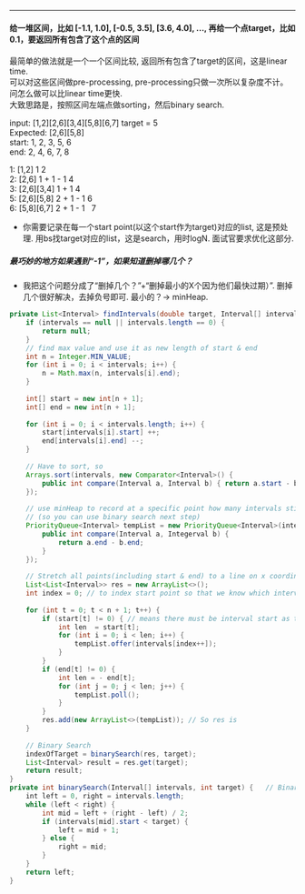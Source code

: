***
#### 给一堆区间，比如 [-1.1, 1.0], [-0.5, 3.5], [3.6, 4.0], ..., 再给一个点target，比如0.1，要返回所有包含了这个点的区间<br>
最简单的做法就是一个一个区间比较, 返回所有包含了target的区间，这是linear time. <br>
可以对这些区间做pre-processing, pre-processing只做一次所以复杂度不计。问怎么做可以比linear time更快. <br>
大致思路是，按照区间左端点做sorting，然后binary search.

        
input: [1,2][2,6][3,4][5,8][6,7] target = 5 <br>
Expected: [2,6][5,8] <br>
start: 1, 2, 3, 5, 6 <br>
end:   2, 4, 6, 7, 8 <br>

1: [1,2]       1            2 <br>
2: [2,6]       1 + 1 - 1    4 <br>
3: [2,6][3,4]  1 + 1        4 <br>
5: [2,6][5,8]  2 + 1 - 1    6 <br>
6: [5,8][6,7]  2 + 1 - 1    7 <br>
- 你需要记录在每一个start point(以这个start作为target)对应的list, 这是预处理. 用bs找target对应的list，这是search，用时logN. 面试官要求优化这部分.

##### 最巧妙的地方如果遇到“-1”，如果知道删掉哪几个？
- 我把这个问题分成了“删掉几个？”+“删掉最小的X个因为他们最快过期）”. 删掉几个很好解决，去掉负号即可. 最小的？-> minHeap.

```java
private List<Interval> findIntervals(double target, Interval[] intervals) {
    if (intervals == null || intervals.length == 0) {
        return null;
    }
    // find max value and use it as new length of start & end
    int n = Integer.MIN_VALUE;
    for (int i = 0; i < intervals; i++) {
        n = Math.max(n, intervals[i].end);
    }
    
    int[] start = new int[n + 1];
    int[] end = new int[n + 1];
    
    for (int i = 0; i < intervals.length; i++) {
        start[intervals[i].start] ++;
        end[intervals[i].end] --;
    }
    
    // Have to sort, so
    Arrays.sort(intervals, new Comparator<Interval>() {
        public int compare(Interval a, Interval b) { return a.start - b.start; }
    });
    
    // use minHeap to record at a specific point how many intervals still include this point
    // (so you can use binary search next step)
    PriorityQueue<Interval> tempList = new PriorityQueue<Interval>(intervals.length, new Comparator<Interval>() {
        public int compare(Interval a, Integerval b) {
            return a.end - b.end;
        }
    });
    
    // Stretch all points(including start & end) to a line on x coordinate
    List<List<Interval>> res = new ArrayList<>();
    int index = 0; // to index start point so that we know which interval to be added to tempList
    
    for (int t = 0; t < n + 1; t++) {
        if (start[t] != 0) { // means there must be interval start as this value
            int len  = start[t];
            for (int i = 0; i < len; i++) {
                tempList.offer(intervals[index++]);
            }
        }
        if (end[t] != 0) {
            int len = - end[t];
            for (int j = 0; j < len; j++) {
                tempList.poll();
            }
        }
        res.add(new ArrayList<>(tempList)); // So res is 
    }
    
    // Binary Search
    indexOfTarget = binarySearch(res, target);
    List<Interval> result = res.get(target);
    return result;
}
private int binarySearch(Interval[] intervals, int target) {   // Binary Search格式不改了，就意思一下
    int left = 0, right = intervals.length;
    while (left < right) {
        int mid = left + (right - left) / 2;
        if (intervals[mid].start < target) {
            left = mid + 1;
        } else {
            right = mid;
        }
    }
    return left;
}
```
